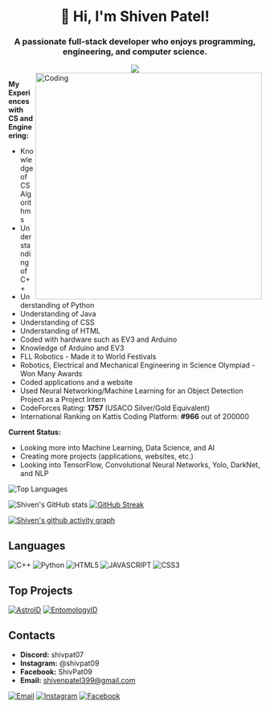 <h1 align="center">👋 Hi, I'm Shiven Patel!</h1>
<h3 align="center">A passionate full-stack developer who enjoys programming, engineering, and computer science.</h3>

<div align="center">
  <img src="https://profile-counter.glitch.me/shivenpatel399/count.svg?"  />
</div>


<!--- 
Change the pixels back to 345 once the stats widgets stop working again
--->
<img align="right" alt="Coding" width="450" src="https://media.giphy.com/media/M9gbBd9nbDrOTu1Mqx/giphy.gif">

**My Experiences with CS and Engineering:**
- Knowledge of CS Algorithms
- Understanding of C++
- Understanding of Python
- Understanding of Java
- Understanding of CSS
- Understanding of HTML
- Coded with hardware such as EV3 and Arduino
- Knowledge of Arduino and EV3
- FLL Robotics - Made it to World Festivals
- Robotics, Electrical and Mechanical Engineering in Science Olympiad - Won Many Awards
- Coded applications and a website
- Used Neural Networking/Machine Learning for an Object Detection Project as a Project Intern
- CodeForces Rating: **1757** (USACO Silver/Gold Equivalent)
- International Ranking on Kattis Coding Platform: **#966** out of 200000

**Current Status:**
- Looking more into Machine Learning, Data Science, and AI
- Creating more projects (applications, websites, etc.)
- Looking into TensorFlow, Convolutional Neural Networks, Yolo, DarkNet, and NLP

![Top Languages](https://github-readme-stats.vercel.app/api/top-langs/?username=shivenpatel399&theme=chartreuse-dark&layout=compact)

![Shiven's GitHub stats](https://github-readme-stats.vercel.app/api?username=shivenpatel399&theme=chartreuse-dark&show_icons=true)
[![GitHub Streak](https://streak-stats.demolab.com/?user=shivenpatel399&theme=chartreuse-dark)](https://git.io/streak-stats)

[![Shiven's github activity graph](https://github-readme-activity-graph.vercel.app/graph?username=shivenpatel399&theme=chartreuse-dark)](https://github.com/shivenpatel399/)


## Languages

![C++](https://img.shields.io/badge/c++-%2300599C.svg?style=for-the-badge&logo=c%2B%2B&logoColor=white)
![Python](https://img.shields.io/badge/python-3670A0?style=for-the-badge&logo=python&logoColor=ffdd54)
![HTML5](https://img.shields.io/badge/HTML5-E34F26?style=for-the-badge&logo=html5&logoColor=white)
![JAVASCRIPT](https://img.shields.io/badge/JavaScript-F7DF1E?style=for-the-badge&logo=javascript&logoColor=black)
![CSS3](https://img.shields.io/badge/CSS3-1572B6?style=for-the-badge&logo=css3&logoColor=white)



## Top Projects

[![AstroID](https://github-readme-stats.vercel.app/api/pin/?username=shivenpatel399&repo=WordSniper&theme=chartreuse-dark&show_icons=true)](https://github.com/shivenpatel399/WordSniper)
[![EntomologyID](https://github-readme-stats.vercel.app/api/pin/?username=shivenpatel399&repo=EntomologyID&theme=chartreuse-dark&show_icons=true)](https://github.com/shivenpatel399/EntomologyID/)


## Contacts

- **Discord:** shivpat07
- **Instagram:** @shivpat09
- **Facebook:** ShivPat09
- **Email:** shivenpatel399@gmail.com

[![Email](https://img.shields.io/badge/Gmail-%230077B5.svg?logo=gmail&logoColor=white)](mailto:shivenpatel399@gmail.com)
[![Instagram](https://img.shields.io/badge/Instagram-%23FF4500.svg?logo=Instagram&logoColor=white)](https://www.instagram.com/shivpat09/)
[![Facebook](https://img.shields.io/badge/-Facebook-FE7A16?logo=Facebook&logoColor=white)](https://www.facebook.com/ShivPat09/)


<!---
shivenpatel399/shivenpatel399 is a ✨ special ✨ repository because its `README.md` (this file) appears on your GitHub profile.
You can click the Preview link to take a look at your changes.
--->
